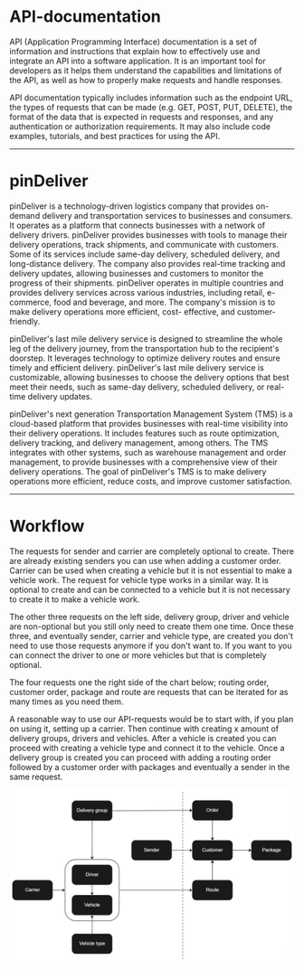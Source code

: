 # API-documentation

API (Application Programming Interface) documentation is a set of information and instructions that explain how to effectively use and integrate an API into a software application.
It is an important tool for developers as it helps them understand the capabilities and limitations of the API, as well as how to properly make requests and handle responses.

API documentation typically includes information such as the endpoint URL, the types of requests that can be made (e.g. GET, POST, PUT, DELETE), the format of the data that is expected in requests and
responses, and any authentication or authorization requirements. It may also include code examples, tutorials, and best practices for using the API.

---

# pinDeliver

pinDeliver is a technology-driven logistics company that provides on-demand delivery and transportation services to businesses and consumers. It operates as a platform that connects businesses with a network
of delivery drivers. pinDeliver provides businesses with tools to manage their delivery operations, track shipments, and communicate with customers. Some of its services include same-day delivery, scheduled
delivery, and long-distance delivery. The company also provides real-time tracking and delivery updates, allowing businesses and customers to monitor the progress of their shipments. pinDeliver operates in
multiple countries and provides delivery services across various industries, including retail, e-commerce, food and beverage, and more. The company's mission is to make delivery operations more efficient, cost-
effective, and customer-friendly.

pinDeliver's last mile delivery service is designed to streamline the whole leg of the delivery journey, from the transportation hub to the recipient's doorstep. It leverages technology to optimize delivery
routes and ensure timely and efficient delivery. pinDeliver's last mile delivery service is customizable, allowing businesses to choose the delivery options that best meet their needs, such as same-day
delivery, scheduled delivery, or real-time delivery updates.

pinDeliver's next generation Transportation Management System (TMS) is a cloud-based platform that provides businesses with real-time visibility into their delivery operations. It includes features such as
route optimization, delivery tracking, and delivery management, among others. The TMS integrates with other systems, such as warehouse management and order management, to provide businesses with a
comprehensive view of their delivery operations. The goal of pinDeliver's TMS is to make delivery operations more efficient, reduce costs, and improve customer satisfaction.

---

# Workflow

The requests for sender and carrier are completely optional to create. There are already existing senders you can use when adding a customer order. Carrier can be used when creating a vehicle but it is not
essential to make a vehicle work.
The request for vehicle type works in a similar way. It is optional to create and can be connected to a vehicle but it is not necessary to create it to make a vehicle work.

The other three requests on the left side, delivery group, driver and vehicle are non-optional but you still only need to create them one time. Once these three, and eventually sender, carrier and vehicle
type, are created you don't need to use those requests anymore if you don't want to. If you want to you can connect the driver to one or more vehicles but that is completely optional.

The four requests one the right side of the chart below; routing order, customer order, package and route are requests that can be iterated for as many times as you need them.

A reasonable way to use our API-requests would be to start with, if you plan on using it, setting up a carrier.
Then continue with creating x amount of delivery groups, drivers and vehicles. After a vehicle is created you can proceed with creating a vehicle type and connect it to the vehicle.
Once a delivery group is created you can proceed with adding a routing order followed by a customer order with packages and eventually a sender in the same request.

![Flowchart](flowchart_all.jpg)
